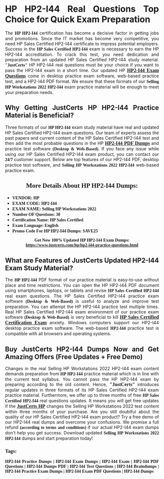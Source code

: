 <h1 style="text-align: justify;"><strong>HP HP2-I44 Real Questions Top Choice for Quick Exam Preparation</strong></h1>

<p style="text-align: justify;">The <span style="font-family:Georgia,serif;"><strong>HP HP2-I44</strong></span> certification has become a decisive factor in getting jobs and promotions. Since the IT market has become very competitive, you need HP Sales Certified HP2-I44 certificate to impress potential employers. Success in the <span style="font-family:Georgia,serif;"><strong>HP Sales Certified HP2-I44</strong></span> exam is necessary to earn the HP HP2-I44 accreditation. To crack this test, you need dedication and preparation from an updated HP Sales Certified HP2-I44 study material. <span style="font-size:14px;"><span style="font-family:Georgia,serif;"><strong>"JustCerts"</strong></span></span> HP HP2-I44 real questions must be your choice if you want to pass the HP2-I44 exam in a short time. Our updated HP <a href="https://www.justcerts.com/hp/hp2-i44-practice-questions.html"><span style="font-size:16px;"><span style="font-family:Georgia,serif;"><strong>HP2-I44 Exam Questions</strong></span></span></a> come in desktop practice exam software, web-based practice test, and a HP2-I44 PDF format. We ensure that these formats of our <span style="font-family:Georgia,serif;"><strong>Selling HP Workstations 2022 HP2-I44</strong></span> exam practice material will be enough to meet your preparation needs.</p>

<h2 style="text-align: justify;"><strong>Why Getting JustCerts HP HP2-I44 Practice Material is Beneficial?</strong></h2>

<p style="text-align: justify;">Three formats of our <span style="font-family:Georgia,serif;"><strong>HP HP2-I44</strong></span> exam study material have real and updated HP Sales Certified HP2-I44 exam questions. Our team of experts assess the past papers and current content of the HP Sales Certified HP2-I44 test and then add the most probable questions in the HP <a href="https://www.justcerts.com/hp/hp2-i44-practice-questions.html"><span style="font-size:16px;"><span style="font-family:Georgia,serif;"><strong>HP2-I44 PDF Dumps</strong></span></span></a> and practice test software <span style="font-family:Georgia,serif;"><strong>(Desktop & Web-Based)</strong></span>. If you face any issue while using our HP Sales Certified HP2-I44 exam product, you can contact our <span style="font-family:Georgia,serif;"><strong>24/7</strong></span> customer support. Below are top features of our HP2-I44 PDF, desktop practice test software, and <span style="font-family:Georgia,serif;"><strong>Selling HP Workstations 2022 HP2-I44</strong></span> web-based practice exam.</p>

<h2 style="text-align: center;"><strong><span style="font-family:Georgia,serif;">More Details About HP HP2-I44 Dumps:</span></strong></h2>

<ul>
	<li style="text-align: justify;"><span style="font-size:14px;"><span style="font-family:Georgia,serif;"><strong>VENDOR: HP</strong></span></span></li>
	<li style="text-align: justify;"><span style="font-size:14px;"><span style="font-family:Georgia,serif;"><strong>EXAM CODE: HP2-I44</strong></span></span></li>
	<li style="text-align: justify;"><span style="font-size:14px;"><span style="font-family:Georgia,serif;"><strong>EXAM NAME: Selling HP Workstations 2022</strong></span></span></li>
	<li style="text-align: justify;"><span style="font-size:14px;"><span style="font-family:Georgia,serif;"><strong>Number OF Questions: 30</strong></span></span></li>
	<li style="text-align: justify;"><span style="font-size:14px;"><span style="font-family:Georgia,serif;"><strong>Certification Name: HP Sales Certified</strong></span></span></li>
	<li style="text-align: justify;"><span style="font-size:14px;"><span style="font-family:Georgia,serif;"><strong>Exam Language: English</strong></span></span></li>
	<li style="text-align: justify;"><span style="font-size:14px;"><span style="font-family:Georgia,serif;"><strong>Promo Code For HP HP2-I44 Dumps: SAVE25</strong></span></span></li>
</ul>

<p style="text-align: center;"><strong><span style="font-family:Georgia,serif;"><span style="font-size:14px;">Get Now 100% Updated HP HP2-I44 Exam Dumps:</span> <a href="https://www.justcerts.com/hp/hp2-i44-practice-questions.html">https://www.justcerts.com/hp/hp2-i44-practice-questions.html</a></span></strong></p>

<h2 style="text-align: justify;"><strong>What are Features of JustCerts Updated HP2-I44 Exam Study Material?</strong></h2>

<p style="text-align: justify;">The <span style="font-family:Georgia,serif;"><strong>HP HP2-I44</strong></span> PDF format of our practice material is easy-to-use without place and time restrictions. You can open the HP HP2-I44 PDF document using smartphones, laptops, or tablets and revise <span style="font-family:Georgia,serif;"><strong>HP Sales Certified HP2-I44</strong></span> real exam questions. The HP Sales Certified HP2-I44 practice exam software <span style="font-family:Georgia,serif;"><strong>(Desktop & Web-Based)</strong></span> is useful to analyze and improve test preparation. You can attempt the HP HP2-I44 practice test multiple times. Real HP Sales Certified HP2-I44 exam environment of our practice exam software <span style="font-family:Georgia,serif;"><strong>(Desktop & Web-Based)</strong></span> is very beneficial to kill <a href="https://www.justcerts.com/hp/hp-sales-certified-certification-exams.html"><span style="font-size:16px;"><span style="font-family:Georgia,serif;"><strong>HP Sales Certified Certification Exam</strong></span></span></a> anxiety. Windows computers support our HP2-I44 desktop practice exam software. The web-based <span style="font-family:Georgia,serif;"><strong>HP2-I44 </strong></span> practice test is compatible with all browsers and operating systems.</p>

<h2 style="text-align: justify;"><strong>Buy JustCerts HP2-I44 Dumps Now and Get Amazing Offers (Free Updates + Free Demo)</strong></h2>

<p style="text-align: justify;">Changes in the real Selling HP Workstations 2022 HP2-I44 exam content demands preparation from <span style="font-family:Georgia,serif;"><strong>HP HP2-I44</strong></span> practice material which is in line with the current test syllabus. You cannot pass the HP HP2-I44 exam by preparing according to the old content. Hence, <span style="font-size:16px;"><span style="font-family:Georgia,serif;"><strong>"JustCerts"</strong></span></span> introduces regular updates in three formats of its HP Sales Certified HP2-I44 exam practice material. Furthermore, we offer up to three months of free <span style="font-family:Georgia,serif;"><strong>HP Sales Certified HP2-I44 </strong></span>real questions updates. It means you will get free updates if the <a href="https://www.justcerts.com/hp-certification-exams.html"><span style="font-size:16px;"><span style="font-family:Georgia,serif;"><strong>JustCerts HP</strong></span></span></a> changes the Selling HP Workstations 2022 test content within three months of your purchase. Are you still doubtful about the quality of our HP Sales Certified HP2-I44 exam product? Try a free demo of our HP2-I44 real dumps and overcome your confusions. We promise a full refund <span style="font-family:Georgia,serif;"><strong>(according to terms and conditions)</strong></span> if our actual HP2-I44 exam dumps don't help you get success. Download updated <span style="font-family:Georgia,serif;"><strong>Selling HP Workstations 2022 HP2-I44</strong></span> dumps and start preparation today!</p>

<h3 style="text-align: justify;"><span style="font-family:Georgia,serif;"><strong>Tags:</strong></span></h3>

<p style="text-align: justify;"><span style="font-family:Georgia,serif;"><strong>HP2-I44 Practice Dumps | HP2-I44 Exam Dumps | HP2-I44 Exam | HP2-I44 PDF Questions | HP2-I44 Dumps PDF | HP2-I44 Test Questions | HP2-I44 Braindumps | HP2-I44 Practice Exam Dumps | HP2-I44 Exam PDF Questions | HP2-I44 Dumps</strong></span></p>
